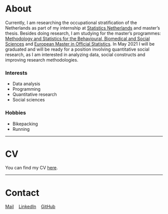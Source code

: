 # About

Currently, I am researching the occupational stratification of the Netherlands as part of my internship at [Statistics Netherlands](https://www.cbs.nl/en-gb) and master’s thesis. Besides doing research, I am studying for the master’s programmes: [Methodology and Statistics for the Behavioural, Biomedical and Social Sciences](https://www.uu.nl/masters/en/methodology-and-statistics-behavioural-biomedical-and-social-sciences) and [European Master in Official Statistics](https://ec.europa.eu/eurostat/web/european-statistical-system/emos). In May 2021 I will be graduated and will be ready for a position involving quantitative social research, as I am interested in analyzing data, social constructs and improving research methodologies.

### Interests

- Data analysis
- Programming
- Quantitative research
- Social sciences

### Hobbies

- Bikepacking
- Running

***

# CV

You can find my CV [here](./CV-VB.pdf/).

***

# Contact

[Mail](mailto:vivianbaars@gmail.com)&nbsp;&nbsp;&nbsp;&nbsp;[LinkedIn](https://www.linkedin.com/in/vivianbaars/)&nbsp;&nbsp;&nbsp;&nbsp;[GitHub](https://github.com/vvbrs)

